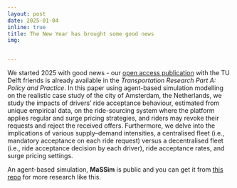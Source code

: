 ```yaml
---
layout: post
date: 2025-01-04
inline: true
title: The New Year has brought some good news
img: 


---
```

We started 2025 with good news - our [open access publication](https://lnkd.in/ei3jQ8HR) with the TU Delft friends is already available in the _Transportation Research Part A: Policy and Practice_. In this paper using agent-based simulation modelling on the realistic case study of the city of Amsterdam, the Netherlands, we study the impacts of drivers’ ride acceptance behaviour, estimated from unique empirical data, on the ride-sourcing system where the platform applies regular and surge pricing strategies, and riders may revoke their requests and reject the received offers. Furthermore, we delve into the implications of various supply–demand intensities, a centralised fleet (i.e., mandatory acceptance on each ride request) versus a decentralised fleet (i.e., ride acceptance decision by each driver), ride acceptance rates, and surge pricing settings.

An agent-based simulation, **MaSSim** is public and you can get it from [this repo](https://github.com/RafalKucharskiPK/MaaSSim) for more research like this.

